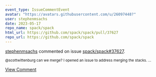 ```yaml
---
event_type: IssueCommentEvent
avatar: "https://avatars.githubusercontent.com/u/26097448?"
user: stephenmsachs
date: 2023-05-17
repo_name: spack/spack
html_url: https://github.com/spack/spack/pull/37627
repo_url: https://github.com/spack/spack
---
```


<a href='https://github.com/stephenmsachs' target='_blank'>stephenmsachs</a> commented on issue <a href='https://github.com/spack/spack/pull/37627' target='_blank'>spack/spack#37627</a>.

<small>@scottwittenburg can we merge? I opened an issue to address merging the stacks. ...</small>

<a href='https://github.com/spack/spack/pull/37627' target='_blank'>View Comment</a>